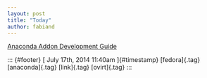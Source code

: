 ```yaml
---
layout: post
title: "Today"
author: fabiand
---
```



[Anaconda Addon Development
Guide](%20https://t.umblr.com/redirect?z=http%3A%2F%2Fvpodzime.fedorapeople.org%2Fanaconda-addon-development-guide%2F&t=MGVmOWExZmJkN2FiMGYzZmM2M2YzYzE5NmYzMzEyMzk5OTMwMTdkZSw0RldzQWlCRQ%3D%3D&b=t%3Af-JKqRHWTpWK1DKXwqj3Yg&p=https%3A%2F%2Fdummdida.tumblr.com%2Fpost%2F92037159315%2Fanaconda-addon-development-guide&m=1)

::: {#footer}
[ July 17th, 2014 11:40am ]{#timestamp} [fedora]{.tag} [anaconda]{.tag}
[link]{.tag} [ovirt]{.tag}
:::
